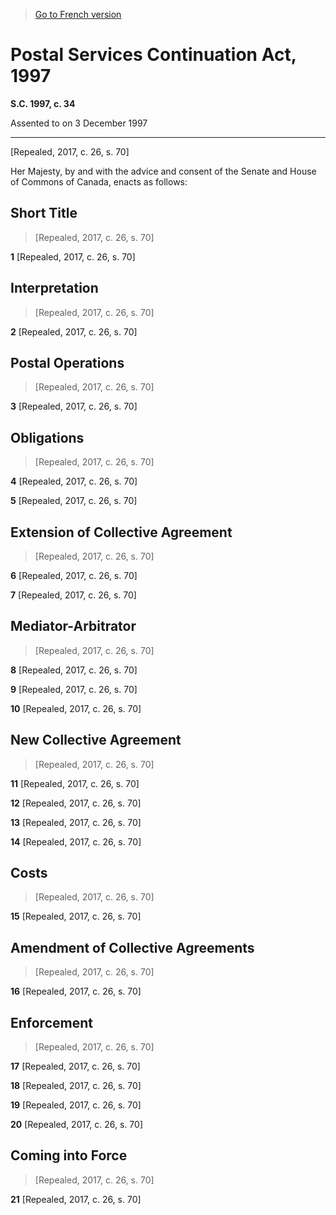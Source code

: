 > [Go to French version](/fr/Lois/Lois%20du%20Canada/1997/ch.%2034.md)

# Postal Services Continuation Act, 1997

**S.C. 1997, c. 34**


Assented to on 3 December 1997

----------


[Repealed, 2017, c. 26, s. 70]



Her Majesty, by and with the advice and consent of the Senate and House of Commons of Canada, enacts as follows:






## Short Title
> [Repealed, 2017, c. 26, s. 70]



**1** [Repealed, 2017, c. 26, s. 70]




## Interpretation
> [Repealed, 2017, c. 26, s. 70]



**2** [Repealed, 2017, c. 26, s. 70]




## Postal Operations
> [Repealed, 2017, c. 26, s. 70]



**3** [Repealed, 2017, c. 26, s. 70]




## Obligations
> [Repealed, 2017, c. 26, s. 70]



**4** [Repealed, 2017, c. 26, s. 70]



**5** [Repealed, 2017, c. 26, s. 70]




## Extension of Collective Agreement
> [Repealed, 2017, c. 26, s. 70]



**6** [Repealed, 2017, c. 26, s. 70]



**7** [Repealed, 2017, c. 26, s. 70]




## Mediator-Arbitrator
> [Repealed, 2017, c. 26, s. 70]



**8** [Repealed, 2017, c. 26, s. 70]



**9** [Repealed, 2017, c. 26, s. 70]



**10** [Repealed, 2017, c. 26, s. 70]




## New Collective Agreement
> [Repealed, 2017, c. 26, s. 70]



**11** [Repealed, 2017, c. 26, s. 70]



**12** [Repealed, 2017, c. 26, s. 70]



**13** [Repealed, 2017, c. 26, s. 70]



**14** [Repealed, 2017, c. 26, s. 70]




## Costs
> [Repealed, 2017, c. 26, s. 70]



**15** [Repealed, 2017, c. 26, s. 70]




## Amendment of Collective Agreements
> [Repealed, 2017, c. 26, s. 70]



**16** [Repealed, 2017, c. 26, s. 70]




## Enforcement
> [Repealed, 2017, c. 26, s. 70]



**17** [Repealed, 2017, c. 26, s. 70]



**18** [Repealed, 2017, c. 26, s. 70]



**19** [Repealed, 2017, c. 26, s. 70]



**20** [Repealed, 2017, c. 26, s. 70]




## Coming into Force
> [Repealed, 2017, c. 26, s. 70]



**21** [Repealed, 2017, c. 26, s. 70]


